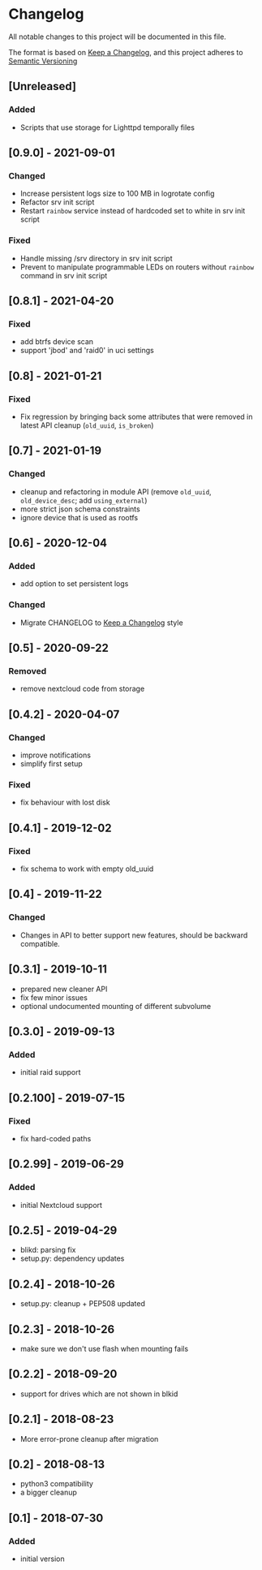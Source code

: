# Changelog
All notable changes to this project will be documented in this file.

The format is based on [Keep a Changelog](https://keepachangelog.com/en/1.0.0/),
and this project adheres to [Semantic Versioning](https://semver.org/spec/v2.0.0.html)

## [Unreleased]
### Added
- Scripts that use storage for Lighttpd temporally files

## [0.9.0] - 2021-09-01
### Changed
- Increase persistent logs size to 100 MB in logrotate config
- Refactor srv init script
- Restart `rainbow` service instead of hardcoded set to white in srv init script

### Fixed
- Handle missing /srv directory in srv init script
- Prevent to manipulate programmable LEDs on routers without `rainbow` command in srv init script

## [0.8.1] - 2021-04-20
### Fixed
- add btrfs device scan
- support 'jbod' and 'raid0' in uci settings

## [0.8] - 2021-01-21
### Fixed
- Fix regression by bringing back some attributes that were removed in latest API cleanup (`old_uuid`, `is_broken`)

## [0.7] - 2021-01-19
### Changed
- cleanup and refactoring in module API (remove `old_uuid`, `old_device_desc`; add `using_external`)
- more strict json schema constraints
- ignore device that is used as rootfs

## [0.6] - 2020-12-04
### Added
- add option to set persistent logs

### Changed
- Migrate CHANGELOG to [Keep a Changelog](https://keepachangelog.com/en/1.0.0/) style

## [0.5] - 2020-09-22
### Removed
- remove nextcloud code from storage

## [0.4.2] - 2020-04-07
### Changed
- improve notifications
- simplify first setup

### Fixed
- fix behaviour with lost disk

## [0.4.1] - 2019-12-02
### Fixed
- fix schema to work with empty old_uuid

## [0.4] - 2019-11-22
### Changed
- Changes in API to better support new features, should be backward compatible.

## [0.3.1] - 2019-10-11

- prepared new cleaner API
- fix few minor issues
- optional undocumented mounting of different subvolume

## [0.3.0] - 2019-09-13
### Added
- initial raid support

## [0.2.100] - 2019-07-15
### Fixed
- fix hard-coded paths

## [0.2.99] - 2019-06-29
### Added
- initial Nextcloud support

## [0.2.5] - 2019-04-29

- blikd: parsing fix
- setup.py: dependency updates

## [0.2.4] - 2018-10-26

- setup.py: cleanup + PEP508 updated

## [0.2.3] - 2018-10-26

- make sure we don't use flash when mounting fails

## [0.2.2] - 2018-09-20

- support for drives which are not shown in blkid

## [0.2.1] - 2018-08-23

- More error-prone cleanup after migration

## [0.2] - 2018-08-13

- python3 compatibility
- a bigger cleanup

## [0.1] - 2018-07-30
### Added
- initial version
